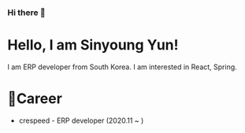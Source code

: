 ### Hi there 👋

# Hello, I am Sinyoung Yun!

I am ERP developer from South Korea. I am interested in React, Spring. 

# 🔭Career
- crespeed - ERP developer (2020.11 ~ )

<!--
**yenow/yenow** is a ✨ _special_ ✨ repository because its `README.md` (this file) appears on your GitHub profile.

Here are some ideas to get you started:

- 🔭 I’m currently working on ...
- 🌱 I’m currently learning ...
- 👯 I’m looking to collaborate on ...
- 🤔 I’m looking for help with ...
- 💬 Ask me about ...
- 📫 How to reach me: ...
- 😄 Pronouns: ...
- ⚡ Fun fact: ...
-->
